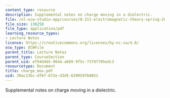 ```yaml
---
content_type: resource
description: Supplemental notes on charge moving in a dielectric.
file: /ol-ocw-studio-app/courses/8-311-electromagnetic-theory-spring-2004/39ac13bcdf6f672ed3d5639959fb0851_charge_mov.pdf
file_size: 138258
file_type: application/pdf
learning_resource_types:
- Lecture Notes
license: https://creativecommons.org/licenses/by-nc-sa/4.0/
ocw_type: OCWFile
parent_title: Lecture Notes
parent_type: CourseSection
parent_uid: ef94d465-9044-a669-9f5c-7379f705edc3
resourcetype: Document
title: charge_mov.pdf
uid: 39ac13bc-df6f-672e-d3d5-639959fb0851
---
```

Supplemental notes on charge moving in a dielectric.